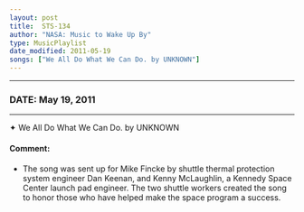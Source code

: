 ```yaml
---
layout: post
title:  STS-134
author: "NASA: Music to Wake Up By"
type: MusicPlaylist
date_modified: 2011-05-19
songs: ["We All Do What We Can Do. by UNKNOWN"]
---
```


----
### DATE: May 19, 2011
----
✦ We All Do What We Can Do. by UNKNOWN

#### Comment:
* The song was sent up for Mike Fincke by shuttle thermal protection system engineer Dan Keenan, and Kenny McLaughlin, a Kennedy Space Center launch pad engineer. The two shuttle workers created the song to honor those who have helped make the space program a success.



<br/>
<center>
	<a target="_blank"
	   href="https://twitter.com/intent/tweet?hashtags=Space,NASA,Playlist,NASAWakeupCalls,SpaceProgram&text={{ page.author}}, '{{ page.songs.first }}' {{ page.title }}, {{ page.date | date: '%B %d, %Y' }}. {{ site.url }}{{ page.url }} @nasawakeupcalls">
	   <i class="fab fa-twitter" alt="Tweet this page" style="font-size: 1.3em;"></i>
	</a>
	&nbsp; 	<i class="fas fa-user-astronaut" style="font-size: 1.5em;"></i> &nbsp;
    <a type="amzn" search="'We All Do What We Can Do. by UNKNOWN'" category="popular music">
        <i class="fab fa-amazon" style="font-size: 1.3em;"></i>
    </a>
</center>
